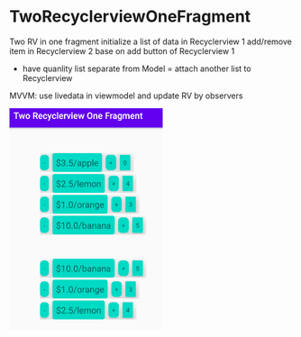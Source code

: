 # TwoRecyclerviewOneFragment
Two RV in one fragment
initialize a list of data in Recyclerview 1
add/remove item in Recyclerview 2 base on add button of Recyclerview 1
- have quanlity list separate from Model = attach another list to Recyclerview


MVVM: use livedata in viewmodel and update RV by observers


![Image of example](https://github.com/nhienvtq/TwoRecyclerviewOneFragment/blob/master/app/src/main/res/drawable/2r1fexample.png)
